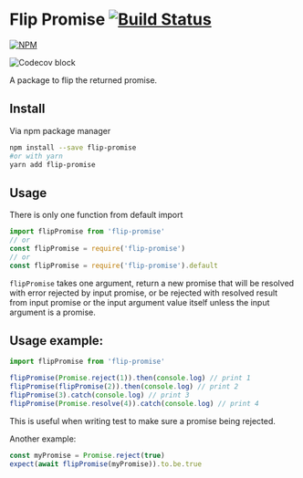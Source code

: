 # Flip Promise [![Build Status](https://travis-ci.org/tranvansang/flip-promise.svg?branch=master)](https://travis-ci.org/tranvansang/flip-promise)
[![NPM](https://nodei.co/npm/flip-promise.png)](https://nodei.co/npm/flip-promise/)

![Codecov block](https://codecov.io/gh/tranvansang/flip-promise/branch/master/graphs/tree.svg)

A package to flip the returned promise.

## Install

Via npm package manager

```bash
npm install --save flip-promise
#or with yarn
yarn add flip-promise
```

## Usage
There is only one function from default import

```javascript
import flipPromise from 'flip-promise'
// or
const flipPromise = require('flip-promise')
// or
const flipPromise = require('flip-promise').default
```

`flipPromise` takes one argument, return a new promise that will be resolved with error rejected by input promise, or be rejected with resolved result from input promise or the input argument value itself unless the input argument is a promise.

## Usage example:


```javascript
import flipPromise from 'flip-promise'

flipPromise(Promise.reject(1)).then(console.log) // print 1
flipPromise(flipPromise(2)).then(console.log) // print 2
flipPromise(3).catch(console.log) // print 3
flipPromise(Promise.resolve(4)).catch(console.log) // print 4
```

This is useful when writing test to make sure a promise being rejected.

Another example:

```javascript
const myPromise = Promise.reject(true)
expect(await flipPromise(myPromise)).to.be.true
```
